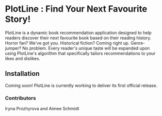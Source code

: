 # PlotLine : Find Your Next Favourite Story!

PlotLine is a dynamic book recommendation application designed to help readers discover their next favourite book based on their reading history. Horror fan? We've got you. Historical fiction? Coming right up. Genre-jumper? No problem. Every reader's unique taste will be expanded upon using PlotLine's algorithm that specifically tailors recommendations to your likes and dislikes. 

## Installation

Coming soon! PlotLine is currently working to deliver its first official release. 

### Contributors

Iryna Prozhyrova and Aimee Schmidt